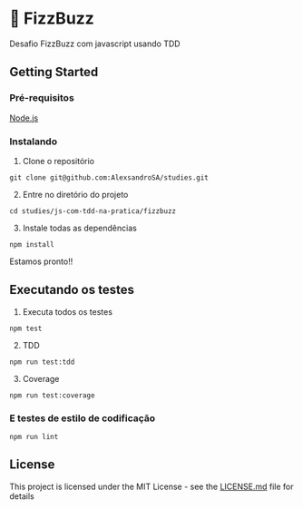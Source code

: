 # :game_die: FizzBuzz

Desafio FizzBuzz com javascript usando TDD

## Getting Started

### Pré-requisitos

[Node.js](https://nodejs.org/en/)

### Instalando

1. Clone o repositório
```
git clone git@github.com:AlexsandroSA/studies.git
```

2. Entre no diretório do projeto
```
cd studies/js-com-tdd-na-pratica/fizzbuzz
```

3. Instale todas as dependências

```
npm install
```

Estamos pronto!!

## Executando os testes


1. Executa todos os testes
```
npm test
```

2. TDD
```
npm run test:tdd
```

3. Coverage
```
npm run test:coverage
```

### E testes de estilo de codificação

```
npm run lint
```

## License

This project is licensed under the MIT License - see the [LICENSE.md](LICENSE.md) file for details
